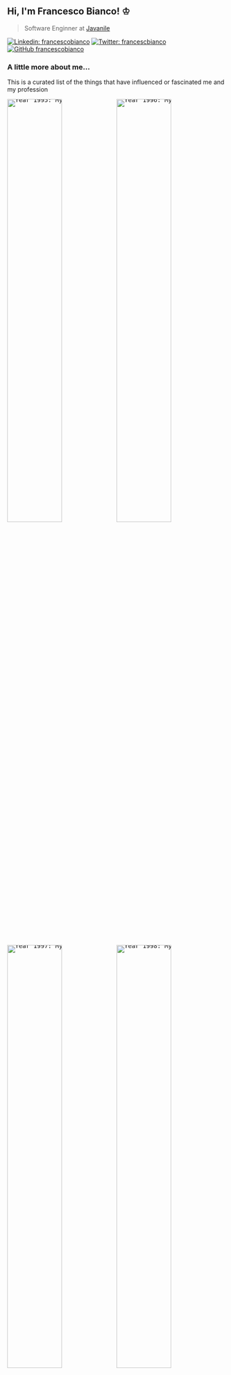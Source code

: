 ## Hi, I'm Francesco Bianco! ♔

> Software Enginner at <a href="https://www.javanile.org">Javanile</a>

[![Linkedin: francescobianco](https://img.shields.io/badge/-francescobianco-blue?style=flat-square&logo=Linkedin&logoColor=white&link=https://www.linkedin.com/in/bianco1981/)](https://www.linkedin.com/in/bianco1981/)
[![Twitter: francescbianco](https://img.shields.io/twitter/follow/francescobianco?style=social)](https://twitter.com/francescobianco)
[![GitHub francescobianco](https://img.shields.io/github/followers/francescobianco?label=follow&style=social)](https://github.com/francescobianco)

### A little more about me...

This is a curated list of the things that have influenced or fascinated me and my profession

<div style="line-height:0px"><pre style="line-height:0px"><a href="#"><img width="50%" src="http://www.outframe.com/386SX.jpg" title="Year 1995: My first PC"
/><img width="50%" src="http://www.outframe.com/386SX.jpg" title="Year 1996: My first PC"
/><br/><img width="50%" src="http://www.outframe.com/386SX.jpg" title="Year 1997: My first PC"
/><img width="50%" src="http://www.outframe.com/386SX.jpg" title="Year 1998: My first PC"
/><img width="50%" src="http://www.outframe.com/386SX.jpg" title="Year 1999: My first PC"
/><img width="50%" src="http://www.outframe.com/386SX.jpg" title="Year 2000: My first PC"
/><img width="50%" src="http://www.outframe.com/386SX.jpg" title="Year 2001: My first PC"
/><img width="50%" src="http://www.outframe.com/386SX.jpg" title="Year 2002: My first PC"
/><img width="50%" src="http://www.outframe.com/386SX.jpg" title="Year 2003: My first PC"
/><img width="50%" src="http://www.outframe.com/386SX.jpg" title="Year 2004: My first PC"
/><img width="50%" src="http://www.outframe.com/386SX.jpg" title="Year 2005: My first PC"
/><img width="50%" src="http://www.outframe.com/386SX.jpg" title="Year 2006: My first PC"
/><img width="50%" src="http://www.outframe.com/386SX.jpg" title="Year 2007: My first PC"
/><img width="50%" src="http://www.outframe.com/386SX.jpg" title="Year 2008: My first PC"
/><img width="50%" src="http://www.outframe.com/386SX.jpg" title="Year 2009: My first PC"
/><img width="50%" src="http://www.outframe.com/386SX.jpg" title="Year 2010: My first PC"
/><img width="50%" src="http://www.outframe.com/386SX.jpg" title="Year 2011: My first PC"
/><img width="50%" src="http://www.outframe.com/386SX.jpg" title="Year 2012: My first PC"
/><img width="50%" src="http://www.outframe.com/386SX.jpg" title="Year 2013: My first PC"
/><img width="50%" src="http://www.outframe.com/386SX.jpg" title="Year 2014: My first PC"
/><img width="50%" src="http://www.outframe.com/386SX.jpg" title="Year 2015: My first PC"
/><img width="50%" src="http://www.outframe.com/386SX.jpg" title="Year 2016: My first PC"
/><img width="50%" src="http://www.outframe.com/386SX.jpg" title="Year 2017: My first PC"
/><img width="50%" src="http://www.outframe.com/386SX.jpg" title="Year 2018: My first PC"
/><img width="50%" src="http://www.outframe.com/386SX.jpg" title="Year 2019: My first PC"
/><img width="50%" src="http://www.outframe.com/386SX.jpg" title="Year 2020: My first PC"
/></a></pre></div>
